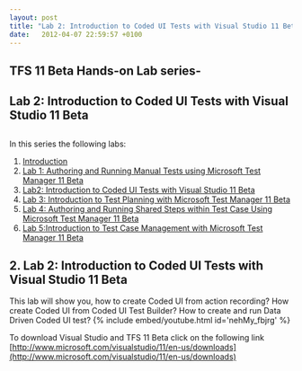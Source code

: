 ```yaml
---
layout: post
title: "Lab 2: Introduction to Coded UI Tests with Visual Studio 11 Beta"
date:   2012-04-07 22:59:57 +0100
---
```


## TFS 11 Beta Hands-on Lab series-

## Lab 2: Introduction to Coded UI Tests with Visual Studio 11 Beta

## 

In this series the following labs:

1.  [Introduction](https://mohamedradwan.com/posts/tfs-11-beta-hands-on-lab-series/ "Introduction") 
2.  [Lab 1: Authoring and Running Manual Tests using Microsoft Test Manager 11 Beta](https://mohamedradwan.com/posts/lab-1-authoring-and-running-manual-tests-using-microsoft-test-manager-11-beta/ "Authoring and Running Manual Tests using Microsoft Test Manager 11 Beta") 
3.  [Lab2: Introduction to Coded UI Tests with Visual Studio 11 Beta](https://mohamedradwan.com/posts/lab-2-introduction-to-coded-ui-tests-with-visual-studio-11-beta/ "Introduction to Coded UI") 
4.  [Lab 3: Introduction to Test Planning with Microsoft Test Manager 11 Beta](https://mohamedradwan.com/posts/lab-3-introduction-to-test-planning-with-microsoft-test-manager-11-beta/ "Intro to Test Plan") 
5.  [Lab 4: Authoring and Running Shared Steps within Test Case Using Microsoft Test Manager 11 Beta](https://mohamedradwan.com/posts/lab-4-authoring-and-running-shared-steps-within-test-case-using-microsoft-test-manager-11-beta/ "Lab 4 Authoring and Running Shared Steps within Test Case Using Microsoft Test Manager 11 Beta") 
6.  [Lab 5:Introduction to Test Case Management with Microsoft Test Manager 11 Beta](https://mohamedradwan.com/posts/lab-5introduction-to-test-case-management-with-microsoft-test-manager-11-beta/ "Intro to Test Case Management with MTM 11 Beta") 

## 2. Lab 2: Introduction to Coded UI Tests with Visual Studio 11 Beta

This lab will show you, how to create Coded UI from
action recording? How create Coded UI from Coded UI Test Builder? How to
create and run Data Driven Coded UI test?
{% include embed/youtube.html id='nehMy_fbjrg' %}

To download Visual Studio and TFS 11 Beta click on the following link
[http://www.microsoft.com/visualstudio/11/en-us/downloads](http://www.microsoft.com/visualstudio/11/en-us/downloads) 

